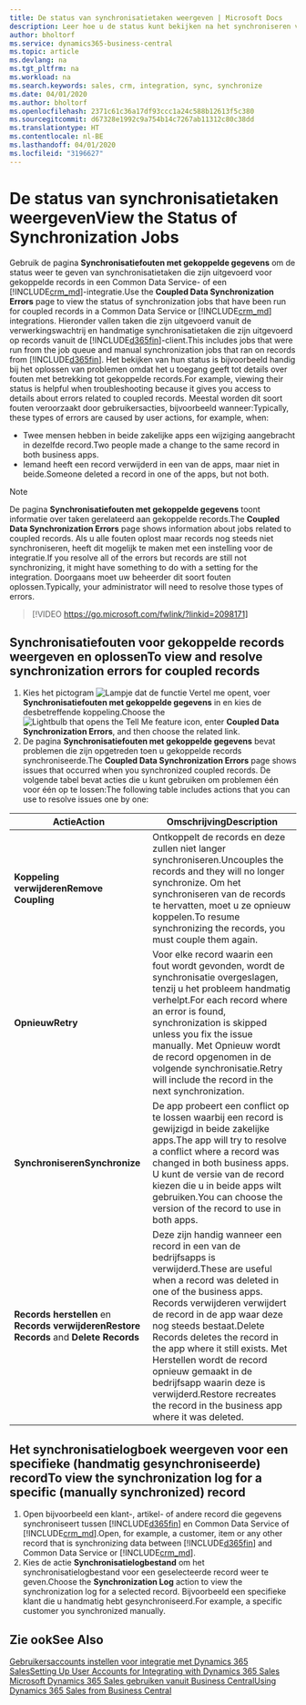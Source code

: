 ```yaml
---
title: De status van synchronisatietaken weergeven | Microsoft Docs
description: Leer hoe u de status kunt bekijken na het synchroniseren van gekoppelde records.
author: bholtorf
ms.service: dynamics365-business-central
ms.topic: article
ms.devlang: na
ms.tgt_pltfrm: na
ms.workload: na
ms.search.keywords: sales, crm, integration, sync, synchronize
ms.date: 04/01/2020
ms.author: bholtorf
ms.openlocfilehash: 2371c61c36a17df93ccc1a24c588b12613f5c380
ms.sourcegitcommit: d67328e1992c9a754b14c7267ab11312c80c38dd
ms.translationtype: HT
ms.contentlocale: nl-BE
ms.lasthandoff: 04/01/2020
ms.locfileid: "3196627"
---
```

# <a name="view-the-status-of-synchronization-jobs"></a><span data-ttu-id="874de-103">De status van synchronisatietaken weergeven</span><span class="sxs-lookup"><span data-stu-id="874de-103">View the Status of Synchronization Jobs</span></span>
<span data-ttu-id="874de-104">Gebruik de pagina **Synchronisatiefouten met gekoppelde gegevens** om de status weer te geven van synchronisatietaken die zijn uitgevoerd voor gekoppelde records in een Common Data Service- of een [!INCLUDE[crm_md](includes/crm_md.md)]-integratie.</span><span class="sxs-lookup"><span data-stu-id="874de-104">Use the **Coupled Data Synchronization Errors** page to view the status of synchronization jobs that have been run for coupled records in a Common Data Service or [!INCLUDE[crm_md](includes/crm_md.md)] integrations.</span></span> <span data-ttu-id="874de-105">Hieronder vallen taken die zijn uitgevoerd vanuit de verwerkingswachtrij en handmatige synchronisatietaken die zijn uitgevoerd op records vanuit de [!INCLUDE[d365fin](includes/d365fin_md.md)]-client.</span><span class="sxs-lookup"><span data-stu-id="874de-105">This includes jobs that were run from the job queue and manual synchronization jobs that ran on records from [!INCLUDE[d365fin](includes/d365fin_md.md)].</span></span> <span data-ttu-id="874de-106">Het bekijken van hun status is bijvoorbeeld handig bij het oplossen van problemen omdat het u toegang geeft tot details over fouten met betrekking tot gekoppelde records.</span><span class="sxs-lookup"><span data-stu-id="874de-106">For example, viewing their status is helpful when troubleshooting because it gives you access to details about errors related to coupled records.</span></span> <span data-ttu-id="874de-107">Meestal worden dit soort fouten veroorzaakt door gebruikersacties, bijvoorbeeld wanneer:</span><span class="sxs-lookup"><span data-stu-id="874de-107">Typically, these types of errors are caused by user actions, for example, when:</span></span>  

* <span data-ttu-id="874de-108">Twee mensen hebben in beide zakelijke apps een wijziging aangebracht in dezelfde record.</span><span class="sxs-lookup"><span data-stu-id="874de-108">Two people made a change to the same record in both business apps.</span></span>
* <span data-ttu-id="874de-109">Iemand heeft een record verwijderd in een van de apps, maar niet in beide.</span><span class="sxs-lookup"><span data-stu-id="874de-109">Someone deleted a record in one of the apps, but not both.</span></span>

> [!Note]
> <span data-ttu-id="874de-110">De pagina **Synchronisatiefouten met gekoppelde gegevens** toont informatie over taken gerelateerd aan gekoppelde records.</span><span class="sxs-lookup"><span data-stu-id="874de-110">The **Coupled Data Synchronization Errors** page shows information about jobs related to coupled records.</span></span> <span data-ttu-id="874de-111">Als u alle fouten oplost maar records nog steeds niet synchroniseren, heeft dit mogelijk te maken met een instelling voor de integratie.</span><span class="sxs-lookup"><span data-stu-id="874de-111">If you resolve all of the errors but records are still not synchronizing, it might have something to do with a setting for the integration.</span></span> <span data-ttu-id="874de-112">Doorgaans moet uw beheerder dit soort fouten oplossen.</span><span class="sxs-lookup"><span data-stu-id="874de-112">Typically, your administrator will need to resolve those types of errors.</span></span>   

> [!VIDEO https://go.microsoft.com/fwlink/?linkid=2098171]

## <a name="to-view-and-resolve-synchronization-errors-for-coupled-records"></a><span data-ttu-id="874de-113">Synchronisatiefouten voor gekoppelde records weergeven en oplossen</span><span class="sxs-lookup"><span data-stu-id="874de-113">To view and resolve synchronization errors for coupled records</span></span>
1. <span data-ttu-id="874de-114">Kies het pictogram ![Lampje dat de functie Vertel me opent](media/ui-search/search_small.png "Vertel me wat u wilt doen"), voer **Synchronisatiefouten met gekoppelde gegevens** in en kies de desbetreffende koppeling.</span><span class="sxs-lookup"><span data-stu-id="874de-114">Choose the ![Lightbulb that opens the Tell Me feature](media/ui-search/search_small.png "Tell me what you want to do") icon, enter **Coupled Data Synchronization Errors**, and then choose the related link.</span></span>
2. <span data-ttu-id="874de-115">De pagina **Synchronisatiefouten met gekoppelde gegevens** bevat problemen die zijn opgetreden toen u gekoppelde records synchroniseerde.</span><span class="sxs-lookup"><span data-stu-id="874de-115">The **Coupled Data Synchronization Errors** page shows issues that occurred when you synchronized coupled records.</span></span> <span data-ttu-id="874de-116">De volgende tabel bevat acties die u kunt gebruiken om problemen één voor één op te lossen:</span><span class="sxs-lookup"><span data-stu-id="874de-116">The following table includes actions that you can use to resolve issues one by one:</span></span>

|<span data-ttu-id="874de-117">Actie</span><span class="sxs-lookup"><span data-stu-id="874de-117">Action</span></span>|<span data-ttu-id="874de-118">Omschrijving</span><span class="sxs-lookup"><span data-stu-id="874de-118">Description</span></span>|
|----|----|
|<span data-ttu-id="874de-119">**Koppeling verwijderen**</span><span class="sxs-lookup"><span data-stu-id="874de-119">**Remove Coupling**</span></span>|<span data-ttu-id="874de-120">Ontkoppelt de records en deze zullen niet langer synchroniseren.</span><span class="sxs-lookup"><span data-stu-id="874de-120">Uncouples the records and they will no longer synchronize.</span></span> <span data-ttu-id="874de-121">Om het synchroniseren van de records te hervatten, moet u ze opnieuw koppelen.</span><span class="sxs-lookup"><span data-stu-id="874de-121">To resume synchronizing the records, you must couple them again.</span></span>|
|<span data-ttu-id="874de-122">**Opnieuw**</span><span class="sxs-lookup"><span data-stu-id="874de-122">**Retry**</span></span>|<span data-ttu-id="874de-123">Voor elke record waarin een fout wordt gevonden, wordt de synchronisatie overgeslagen, tenzij u het probleem handmatig verhelpt.</span><span class="sxs-lookup"><span data-stu-id="874de-123">For each record where an error is found, synchronization is skipped unless you fix the issue manually.</span></span> <span data-ttu-id="874de-124">Met Opnieuw wordt de record opgenomen in de volgende synchronisatie.</span><span class="sxs-lookup"><span data-stu-id="874de-124">Retry will include the record in the next synchronization.</span></span>|
|<span data-ttu-id="874de-125">**Synchroniseren**</span><span class="sxs-lookup"><span data-stu-id="874de-125">**Synchronize**</span></span>|<span data-ttu-id="874de-126">De app probeert een conflict op te lossen waarbij een record is gewijzigd in beide zakelijke apps.</span><span class="sxs-lookup"><span data-stu-id="874de-126">The app will try to resolve a conflict where a record was changed in both business apps.</span></span> <span data-ttu-id="874de-127">U kunt de versie van de record kiezen die u in beide apps wilt gebruiken.</span><span class="sxs-lookup"><span data-stu-id="874de-127">You can choose the version of the record to use in both apps.</span></span>|
|<span data-ttu-id="874de-128">**Records herstellen** en **Records verwijderen**</span><span class="sxs-lookup"><span data-stu-id="874de-128">**Restore Records** and **Delete Records**</span></span>|<span data-ttu-id="874de-129">Deze zijn handig wanneer een record in een van de bedrijfsapps is verwijderd.</span><span class="sxs-lookup"><span data-stu-id="874de-129">These are useful when a record was deleted in one of the business apps.</span></span> <span data-ttu-id="874de-130">Records verwijderen verwijdert de record in de app waar deze nog steeds bestaat.</span><span class="sxs-lookup"><span data-stu-id="874de-130">Delete Records deletes the record in the app where it still exists.</span></span> <span data-ttu-id="874de-131">Met Herstellen wordt de record opnieuw gemaakt in de bedrijfsapp waarin deze is verwijderd.</span><span class="sxs-lookup"><span data-stu-id="874de-131">Restore recreates the record in the business app where it was deleted.</span></span>|

## <a name="to-view-the-synchronization-log-for-a-specific-manually-synchronized-record"></a><span data-ttu-id="874de-132">Het synchronisatielogboek weergeven voor een specifieke (handmatig gesynchroniseerde) record</span><span class="sxs-lookup"><span data-stu-id="874de-132">To view the synchronization log for a specific (manually synchronized) record</span></span>
1. <span data-ttu-id="874de-133">Open bijvoorbeeld een klant-, artikel- of andere record die gegevens synchroniseert tussen [!INCLUDE[d365fin](includes/d365fin_md.md)] en Common Data Service of [!INCLUDE[crm_md](includes/crm_md.md)].</span><span class="sxs-lookup"><span data-stu-id="874de-133">Open, for example, a customer, item or any other record that is synchronizing data between [!INCLUDE[d365fin](includes/d365fin_md.md)] and Common Data Service or [!INCLUDE[crm_md](includes/crm_md.md)].</span></span>
2. <span data-ttu-id="874de-134">Kies de actie **Synchronisatielogbestand** om het synchronisatielogbestand voor een geselecteerde record weer te geven.</span><span class="sxs-lookup"><span data-stu-id="874de-134">Choose the **Synchronization Log** action to view the synchronization log for a selected record.</span></span> <span data-ttu-id="874de-135">Bijvoorbeeld een specifieke klant die u handmatig hebt gesynchroniseerd.</span><span class="sxs-lookup"><span data-stu-id="874de-135">For example, a specific customer you synchronized manually.</span></span>

## <a name="see-also"></a><span data-ttu-id="874de-136">Zie ook</span><span class="sxs-lookup"><span data-stu-id="874de-136">See Also</span></span>  
[<span data-ttu-id="874de-137">Gebruikersaccounts instellen voor integratie met Dynamics 365 Sales</span><span class="sxs-lookup"><span data-stu-id="874de-137">Setting Up User Accounts for Integrating with Dynamics 365 Sales</span></span>](admin-setting-up-integration-with-dynamics-sales.md)  
[<span data-ttu-id="874de-138">Microsoft Dynamics 365 Sales gebruiken vanuit Business Central</span><span class="sxs-lookup"><span data-stu-id="874de-138">Using Dynamics 365 Sales from Business Central</span></span>](marketing-integrate-dynamicscrm.md)

